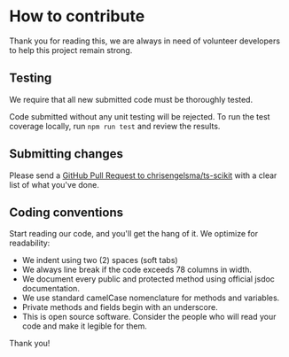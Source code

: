 # How to contribute

Thank you for reading this, we are always in need of volunteer developers to help this project remain strong.

## Testing

We require that all new submitted code must be thoroughly tested. 

Code submitted without any unit testing will be rejected. To run the test coverage locally, run ```npm run test``` and review the results.

## Submitting changes

Please send a [GitHub Pull Request to chrisengelsma/ts-scikit](https://github.com/chrisengelsma/ts-scikit/pull/new/develop) with a clear list of what you've done. 

## Coding conventions

Start reading our code, and you'll get the hang of it. We optimize for readability:

  * We indent using two (2) spaces (soft tabs)
  * We always line break if the code exceeds 78 columns in width.
  * We document every public and protected method using official jsdoc documentation.
  * We use standard camelCase nomenclature for methods and variables.
  * Private methods and fields begin with an underscore.
  * This is open source software. Consider the people who will read your code and make it legible for them.
  
Thank you!
